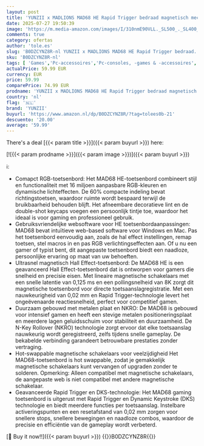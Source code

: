 ```yaml
---
layout: post
title: 'YUNZII x MADLIONS MAD68 HE Rapid Trigger bedraad magnetisch mechanisch gaming toetsenbord 60% Hall Effect magnetische schakelaars instelbare Actuation  PBT Keycaps RGB  8K Hz Polling Rat  wit '
date: 2025-07-27 19:50:39
image: 'https://m.media-amazon.com/images/I/310nmE90VLL._SL500_._SL400_.jpg'
comments: true
category: ofertas
author: 'tole.es'
slug: 'B0DZCYNZ8R-nl YUNZII x MADLIONS MAD68 HE Rapid Trigger bedraad...'
sku: 'B0DZCYNZ8R-nl'
tags: [ 'Games','Pc-accessoires','Pc-consoles, -games & -accessoires','Pc-gamingtoetsenborden','yunzii','🇳🇱', ]
actualPrice: 59.99 EUR
currency: EUR
price: 59.99
comparePrice: 74.99 EUR
prodname: 'YUNZII x MADLIONS MAD68 HE Rapid Trigger bedraad magnetisch mechanisch gaming toetsenbord 60% Hall Effect magnetische schakelaars instelbare Actuation  PBT Keycaps RGB  8K Hz Polling Rat  wit '
country: 'nl'
flag: '🇳🇱'
brand: 'YUNZII'
buyurl: 'https://www.amazon.nl/dp/B0DZCYNZ8R/?tag=tolees0b-21'
descuento: '20.00'
average: '59.99'
---
```


There's a deal [{{< param title >}}]({{< param buyurl >}})  here:

[![{{< param prodname >}}]({{< param image >}})]({{< param buyurl >}})

ℹ️:

- Comapct RGB-toetsenbord: Het MAD68 HE-toetsenbord combineert stijl en functionaliteit met 16 miljoen aanpasbare RGB-kleuren en dynamische lichteffecten. De 60% compacte indeling bevat richtingstoetsen, waardoor ruimte wordt bespaard terwijl de bruikbaarheid behouden blijft. Het afneembare decoratieve lint en de double-shot keycaps voegen een persoonlijk tintje toe, waardoor het ideaal is voor gaming en professioneel gebruik.
- Gebruiksvriendelijke websoftware voor HE toetsenbordaanpassingen: MAD68 bevat intuïtieve web-based software voor Windows en Mac. Pas het toetsenbord eenvoudig aan, zoals de hal effect instellingen, remap toetsen, stel macros in en pas RGB verlichtingseffecten aan. Of u nu een gamer of typist bent, dit aangepaste toetsenbord biedt een naadloze, persoonlijke ervaring op maat van uw behoeften.
- Ultrasnel magnetisch Hall Effect-toetsenbord: De MAD68 HE is een geavanceerd Hall Effect-toetsenbord dat is ontworpen voor gamers die snelheid en precisie eisen. Met lineaire magnetische schakelaars met een snelle latentie van 0,125 ms en een pollingsnelheid van 8K zorgt dit magnetische toetsenbord voor directe toetsaanslagregistratie. Met een nauwkeurigheid van 0,02 mm en Rapid Trigger-technologie levert het ongeëvenaarde reactiesnelheid, perfect voor competitief gamen.
- Duurzaam gebouwd met metalen plaat en NKRO: De MAD68 is gebouwd voor intensief gamen en heeft een stevige metalen positioneringsplaat en meerdere lagen geluidsschuim voor stabiliteit en duurzaamheid. De N-Key Rollover (NKRO) technologie zorgt ervoor dat elke toetsaanslag nauwkeurig wordt geregistreerd, zelfs tijdens snelle gameplay. De bekabelde verbinding garandeert betrouwbare prestaties zonder vertraging.
- Hot-swappable magnetische schakelaars voor veelzijdigheid Het MAD68-toetsenbord is hot swappable, zodat je gemakkelijk magnetische schakelaars kunt vervangen of upgraden zonder te solderen. Opmerking: Alleen compatibel met magnetische schakelaars, de aangepaste web is niet compatibel met andere magnetische schakelaar.
- Geavanceerde Rapid Trigger en DKS-technologie: Het MAD68 gaming toetsenbord is uitgerust met Rapid Trigger en Dynamic Keystroke (DKS) technologie en biedt meerdere functies per toetsaanslag. Instelbare activeringspunten en een resetafstand van 0,02 mm zorgen voor snellere stops, snellere bewegingen en naadloze combos, waardoor de precisie en efficiëntie van de gameplay wordt verbeterd.

[🛒 Buy it now!!]({{< param buyurl >}})
{{<world>}}B0DZCYNZ8R{{</world>}}
